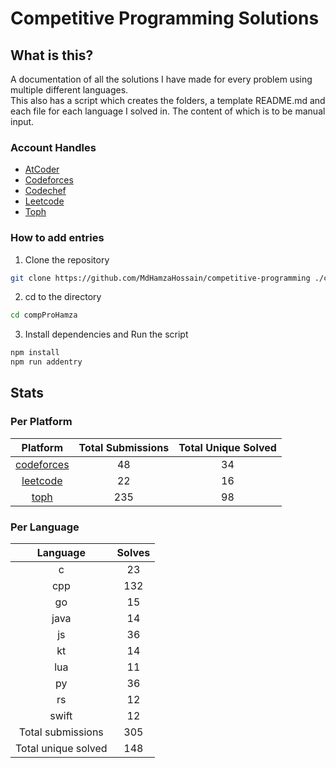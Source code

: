 # Competitive Programming Solutions

## What is this?

A documentation of all the solutions I have made for every problem using multiple different languages.\
This also has a script which creates the folders, a template README.md and each file for each language I solved in. The content of which is to be manual input.

### Account Handles

- [AtCoder](https://atcoder.jp/users/HamzaHossain)
- [Codeforces](https://codeforces.com/profile/hamzahossain)
- [Codechef](https://www.codechef.com/users/hamzahossain)
- [Leetcode](https://leetcode.com/u/hamzahossain/)
- [Toph](https://toph.co/u/hamzahossain)

### How to add entries

1. Clone the repository

```bash
git clone https://github.com/MdHamzaHossain/competitive-programming ./compProHamza
```

2. cd to the directory

```sh
cd compProHamza
```

3. Install dependencies and Run the script

```sh
npm install
npm run addentry
```

## Stats

### Per Platform

|               Platform              | Total Submissions | Total Unique Solved |
| :---------------------------------: | :---------------: | :-----------------: |
| [codeforces](<./solves/codeforces>) |         48        |          34         |
|   [leetcode](<./solves/leetcode>)   |         22        |          16         |
|       [toph](<./solves/toph>)       |        235        |          98         |

### Per Language

|       Language      | Solves |
| :-----------------: | :----: |
|          c          |   23   |
|         cpp         |   132  |
|          go         |   15   |
|         java        |   14   |
|          js         |   36   |
|          kt         |   14   |
|         lua         |   11   |
|          py         |   36   |
|          rs         |   12   |
|        swift        |   12   |
|  Total submissions  |   305  |
| Total unique solved |   148  |
